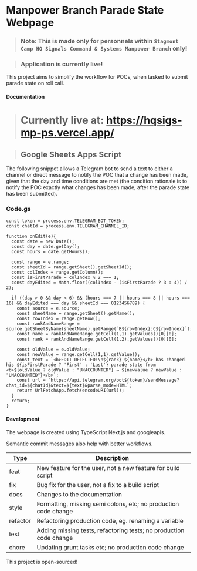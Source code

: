 # Manpower Branch Parade State Webpage

> ### Note: This is made only for personnels within `Stagmont Camp HQ Signals Command & Systems Manpower Branch` only!

> ### Application is currently live!

This project aims to simplify the workflow for POCs, when tasked to submit parade state on roll call.

#### Documentation

> # Currently live at: https://hqsigs-mp-ps.vercel.app/

> ## Google Sheets Apps Script

The following snippet allows a Telegram bot to send a text to either a channel or direct message to notify the POC that a change has been made, given that the day and time conditions are met (the condition rationale is to notify the POC exactly what changes has been made, after the parade state has been submitted).

### Code.gs
```
const token = process.env.TELEGRAM_BOT_TOKEN;
const chatId = process.env.TELEGRAM_CHANNEL_ID;

function onEdit(e){
  const date = new Date();
  const day = date.getDay();
  const hours = date.getHours();

  const range = e.range;
  const sheetId = range.getSheet().getSheetId();
  const colIndex = range.getColumn();
  const isFirstParade = colIndex % 2 === 1;
  const dayEdited = Math.floor((colIndex - (isFirstParade ? 3 : 4)) / 2);

  if ((day > 0 && day < 6) && (hours === 7 || hours === 8 || hours === 16) && dayEdited === day && sheetId === 0123456789) {
    const source = e.source;
    const sheetName = range.getSheet().getName();
    const rowIndex = range.getRow();
    const rankAndNameRange = source.getSheetByName(sheetName).getRange(`B${rowIndex}:C${rowIndex}`);
    const name = rankAndNameRange.getCell(1,1).getValues()[0][0];
    const rank = rankAndNameRange.getCell(1,2).getValues()[0][0];

    const oldValue = e.oldValue;
    const newValue = range.getCell(1,1).getValue();
    const text = `<b>EDIT DETECTED:\n${rank} ${name}</b> has changed his ${isFirstParade ? 'First' : 'Last'} parade state from <b>${oldValue ? oldValue : "UNACCOUNTED"} → ${newValue ? newValue : "UNACCOUNTED"}</b>`;
    const url = `https://api.telegram.org/bot${token}/sendMessage?chat_id=${chatId}&text=${text}&parse_mode=HTML`;
    return UrlFetchApp.fetch(encodeURI(url));
  }
  return;
}
```

#### Development
The webpage is created using TypeScript Next.js and googleapis.

Semantic commit messages also help with better workflows.

| Type     | Description                                                        |
| -------- | ------------------------------------------------------------------ |
| feat     | New feature for the user, not a new feature for build script       |
| fix      | Bug fix for the user, not a fix to a build script                  |
| docs     | Changes to the documentation                                       |
| style    | Formatting, missing semi colons, etc; no production code change    |
| refactor | Refactoring production code, eg. renaming a variable               |
| test     | Adding missing tests, refactoring tests; no production code change |
| chore    | Updating grunt tasks etc; no production code change                |

This project is open-sourced!